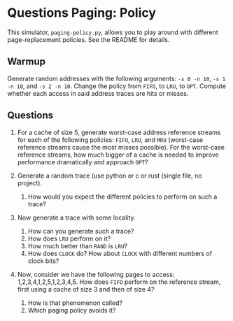 # Questions Paging: Policy

This simulator, `paging-policy.py`, allows you to play around with different page-replacement policies. See the README for details.

## Warmup

Generate random addresses with the following arguments: `-s 0 -n 10`, `-s 1 -n 10`, and `-s 2 -n 10`. Change the policy from `FIFO`, to `LRU`, to `OPT`. Compute whether each access in said address traces are hits or misses.

## Questions

1. For a cache of size 5, generate worst-case address reference streams for each of the following policies: `FIFO`, `LRU`, and `MRU` (worst-case reference streams cause the most misses possible). For the worst-case reference streams, how much bigger of a cache is needed to improve performance dramatically and approach `OPT`?

2. Generate a random trace (use python or c or rust (single file, no project).
    1. How would you expect the different policies to perform on such a trace?

3. Now generate a trace with some locality.
    1. How can you generate such a trace?
    2. How does `LRU` perform on it?
    3. How much better than `RAND` is `LRU`?
    4. How does `CLOCK` do? How about `CLOCK` with different numbers of clock bits?

4. Now, consider we have the following pages to access: 1,2,3,4,1,2,5,1,2,3,4,5. How does `FIFO` perform on the reference stream, first using a cache of size 3 and then of size 4?
    1. How is that phenomenon called?
    2. Which paging policy avoids it?
